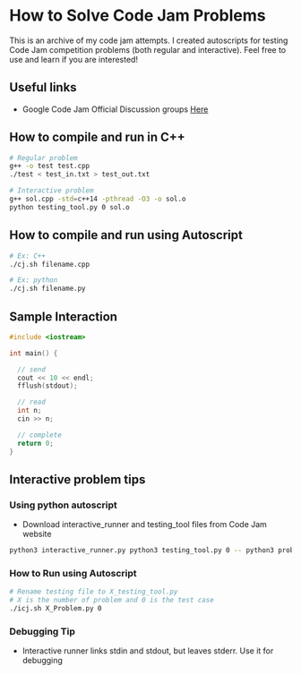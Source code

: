 # How to Solve Code Jam Problems

This is an archive of my code jam attempts. I created autoscripts for testing Code Jam competition problems (both regular and interactive). Feel free to use and learn if you are interested!

## Useful links

- Google Code Jam Official Discussion groups [Here](https://groups.google.com/forum/#!forum/google-code)

## How to compile and run in C++
```bash
# Regular problem
g++ -o test test.cpp
./test < test_in.txt > test_out.txt

# Interactive problem
g++ sol.cpp -std=c++14 -pthread -O3 -o sol.o
python testing_tool.py 0 sol.o
```

## How to compile and run using Autoscript
```bash
# Ex: C++
./cj.sh filename.cpp

# Ex: python
./cj.sh filename.py
```

## Sample Interaction
```cpp
#include <iostream>

int main() {

  // send
  cout << 10 << endl;
  fflush(stdout);

  // read
  int n;
  cin >> n;

  // complete
  return 0;
}

```

## Interactive problem tips

### Using python autoscript
- Download interactive_runner and testing_tool files from Code Jam website

```bash
python3 interactive_runner.py python3 testing_tool.py 0 -- python3 problem.py
```

### How to Run using Autoscript

```bash
# Rename testing file to X_testing_tool.py
# X is the number of problem and 0 is the test case
./icj.sh X_Problem.py 0
```

### Debugging Tip
- Interactive runner links stdin and stdout, but leaves stderr. Use it for debugging
